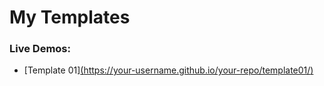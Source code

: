 # My Templates

### Live Demos:

- [Template 01][(https://your-username.github.io/your-repo/template01/)](https://momen343.github.io/Pure-HTMl-CSS/)

